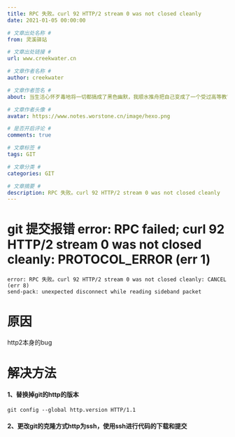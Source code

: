 ```yaml
---
title: RPC 失败。curl 92 HTTP/2 stream 0 was not closed cleanly
date: 2021-01-05 00:00:00

# 文章出处名称 #
from: 灵溪驿站

# 文章出处链接 #
url: www.creekwater.cn

# 文章作者名称 #
author: creekwater

# 文章作者签名 #
about: 当生活心怀歹毒地将一切都搞成了黑色幽默，我顺水推舟把自己变成了一个受过高等教育的流氓。

# 文章作者头像 #
avatar: https://www.notes.worstone.cn/image/hexo.png

# 是否开启评论 #
comments: true

# 文章标签 #
tags: GIT

# 文章分类 #
categories: GIT

# 文章摘要 #
description: RPC 失败。curl 92 HTTP/2 stream 0 was not closed cleanly
---
```


# git 提交报错 error: RPC failed; curl 92 HTTP/2 stream 0 was not closed cleanly: PROTOCOL_ERROR (err 1)

```shell
error: RPC 失败。curl 92 HTTP/2 stream 0 was not closed cleanly: CANCEL (err 8)
send-pack: unexpected disconnect while reading sideband packet
```

# 原因

http2本身的bug

# 解决方法

#### 1、替换掉git的http的版本

```shell
git config --global http.version HTTP/1.1
```

#### 2、更改git的克隆方式http为ssh，使用ssh进行代码的下载和提交

